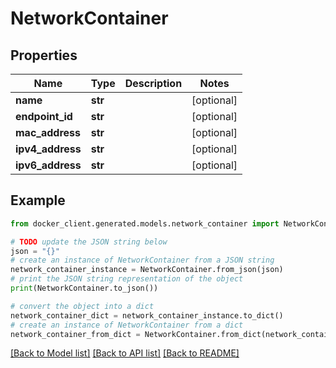# NetworkContainer


## Properties

Name | Type | Description | Notes
------------ | ------------- | ------------- | -------------
**name** | **str** |  | [optional] 
**endpoint_id** | **str** |  | [optional] 
**mac_address** | **str** |  | [optional] 
**ipv4_address** | **str** |  | [optional] 
**ipv6_address** | **str** |  | [optional] 

## Example

```python
from docker_client.generated.models.network_container import NetworkContainer

# TODO update the JSON string below
json = "{}"
# create an instance of NetworkContainer from a JSON string
network_container_instance = NetworkContainer.from_json(json)
# print the JSON string representation of the object
print(NetworkContainer.to_json())

# convert the object into a dict
network_container_dict = network_container_instance.to_dict()
# create an instance of NetworkContainer from a dict
network_container_from_dict = NetworkContainer.from_dict(network_container_dict)
```
[[Back to Model list]](../README.md#documentation-for-models) [[Back to API list]](../README.md#documentation-for-api-endpoints) [[Back to README]](../README.md)


